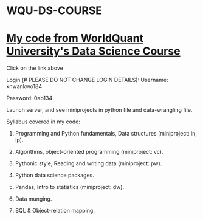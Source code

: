 # WQU-DS-COURSE

# [My code from WorldQuant University's Data Science Course](https://wqu-ds.tditrain.com/user/knwankwo184/tree/datacourse)

Click on the link above

Login (# PLEASE DO NOT CHANGE LOGIN DETAILS):
Username: knwankwo184 

Password: 0ab134

Launch server, and see miniprojects in python file and data-wrangling file.

Syllabus covered in my code:
1. Programming and Python fundamentals, Data structures (miniproject: in, ip).

2. Algorithms, object-oriented programming (miniproject: vc).

3. Pythonic style, Reading and writing data (miniproject: pw).

4. Python data science packages.

5. Pandas, Intro to statistics (miniproject: dw).

6. Data munging.

7. SQL & Object-relation mapping.
